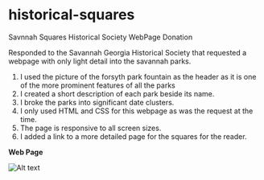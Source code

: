 # historical-squares
Savnnah Squares Historical Society WebPage Donation

Responded to the Savannah Georgia Historical Society that requested a webpage with only light detail into the savannah parks.

1.  I used the picture of the forsyth park fountain as the header as it is one of the more prominent features of all the parks
2.  I created a short description of each park beside its name.
3.  I broke the parks into significant date clusters.
4.  I only used HTML and CSS for this webpage as was the request at the time.
5.  The page is responsive to all screen sizes.
6.  I added a link to a more detailed page for the squares for the reader.

**Web Page**

![Alt text](https://github.com/davidbell1751/historical-squares/blob/main/svannahSquares.jpg?raw=true "Splash Page")


